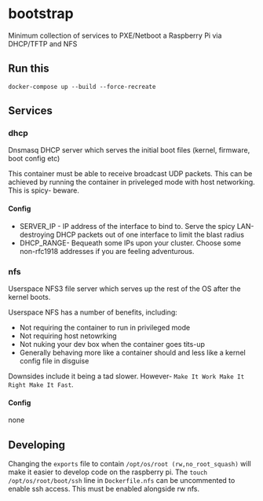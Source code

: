 # bootstrap

Minimum collection of services to PXE/Netboot a Raspberry Pi via DHCP/TFTP and NFS

## Run this

`docker-compose up --build --force-recreate`

## Services

### dhcp

Dnsmasq DHCP server which serves the initial boot files (kernel, firmware, boot config etc)

This container must be able to receive broadcast UDP packets. This can be achieved by running the container in priveleged mode with host networking. This is spicy- beware.

#### Config

- SERVER_IP - IP address of the interface to bind to. Serve the spicy LAN-destroying DHCP packets out of one interface to limit the blast radius
- DHCP_RANGE- Bequeath some IPs upon your cluster. Choose some non-rfc1918 addresses if you are feeling adventurous.

### nfs

Userspace NFS3 file server which serves up the rest of the OS after the kernel boots.

Userspace NFS has a number of benefits, including:
- Not requiring the container to run in privileged mode
- Not requiring host netowrking
- Not nuking your dev box when the container goes tits-up
- Generally behaving more like a container should and less like a kernel config file in disguise

Downsides include it being a tad slower. However- `Make It Work Make It Right Make It Fast`.

#### Config

none

## Developing

Changing the `exports` file to contain `/opt/os/root (rw,no_root_squash)` will make it easier to develop code on the raspberry pi. The `touch /opt/os/root/boot/ssh` line in `Dockerfile.nfs` can be uncommented to enable ssh access. This must be enabled alongside rw nfs.